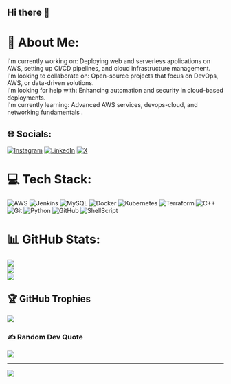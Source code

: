 ## Hi there 👋

# 💫 About Me:
I'm currently working on: Deploying web and serverless applications on AWS, setting up CI/CD pipelines, and cloud infrastructure management.<br>I'm looking to collaborate on: Open-source projects that focus on DevOps, AWS, or data-driven solutions.<br>I'm looking for help with: Enhancing automation and security in cloud-based deployments.<br>I'm currently learning: Advanced AWS services, devops-cloud, and networking fundamentals .


## 🌐 Socials:
[![Instagram](https://img.shields.io/badge/Instagram-%23E4405F.svg?logo=Instagram&logoColor=white)](https://instagram.com/ravi_06_19) [![LinkedIn](https://img.shields.io/badge/LinkedIn-%230077B5.svg?logo=linkedin&logoColor=white)](https://www.linkedin.com/in/gaddam-ravi-6a2090228/) [![X](https://img.shields.io/badge/X-black.svg?logo=X&logoColor=white)](https://x.com/ravi_6192)

# 💻 Tech Stack:
![AWS](https://img.shields.io/badge/AWS-%23FF9900.svg?style=for-the-badge&logo=amazon-aws&logoColor=white) ![Jenkins](https://img.shields.io/badge/jenkins-%232C5263.svg?style=for-the-badge&logo=jenkins&logoColor=white) ![MySQL](https://img.shields.io/badge/mysql-4479A1.svg?style=for-the-badge&logo=mysql&logoColor=white) ![Docker](https://img.shields.io/badge/docker-%230db7ed.svg?style=for-the-badge&logo=docker&logoColor=white) ![Kubernetes](https://img.shields.io/badge/kubernetes-%23326ce5.svg?style=for-the-badge&logo=kubernetes&logoColor=white) ![Terraform](https://img.shields.io/badge/terraform-%235835CC.svg?style=for-the-badge&logo=terraform&logoColor=white) ![C++](https://img.shields.io/badge/c++-%2300599C.svg?style=for-the-badge&logo=c%2B%2B&logoColor=white) ![Git](https://img.shields.io/badge/git-%23F05033.svg?style=for-the-badge&logo=git&logoColor=white) ![Python](https://img.shields.io/badge/python-3670A0?style=for-the-badge&logo=python&logoColor=ffdd54) ![GitHub](https://img.shields.io/badge/github-%23121011.svg?style=for-the-badge&logo=github&logoColor=white) ![ShellScript](https://img.shields.io/badge/shellscript-%23121011.svg?style=for-the-badge&logo=shellscript&logoColor=white)
# 📊 GitHub Stats:
![](https://github-readme-stats.vercel.app/api?username=GaddamRavi&theme=one_dark_pro&hide_border=false&include_all_commits=false&count_private=false)<br/>
![](https://github-readme-streak-stats.herokuapp.com/?user=GaddamRavi&theme=one_dark_pro&hide_border=false)<br/>
![](https://github-readme-stats.vercel.app/api/top-langs/?username=GaddamRavi&theme=one_dark_pro&hide_border=false&include_all_commits=false&count_private=false&layout=compact)

## 🏆 GitHub Trophies
![](https://github-profile-trophy.vercel.app/?username=GaddamRavi&theme=radical&no-frame=false&no-bg=true&margin-w=4)

### ✍️ Random Dev Quote
![](https://quotes-github-readme.vercel.app/api?type=horizontal&theme=radical)

---
[![](https://visitcount.itsvg.in/api?id=GaddamRavi&icon=0&color=0)](https://visitcount.itsvg.in)

<!-- Proudly created with GPRM ( https://gprm.itsvg.in ) -->
